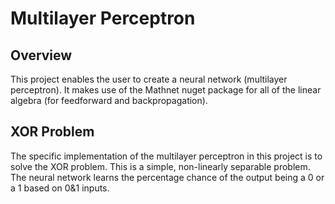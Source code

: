 # Multilayer Perceptron

## Overview
This project enables the user to create a neural network (multilayer perceptron). It makes use of the Mathnet nuget package for all of the linear algebra (for feedforward and backpropagation).

## XOR Problem
The specific implementation of the multilayer perceptron in this project is to solve the XOR problem. This is a simple, non-linearly separable problem. The neural network learns the percentage chance of the output being a 0 or a 1 based on 0&1 inputs.